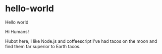 # hello-world
Hello world

Hi Humans!

Hubot here, I like Node.js and coffeescript 
I've had tacos on the moon and find them far superior to Earth tacos.
